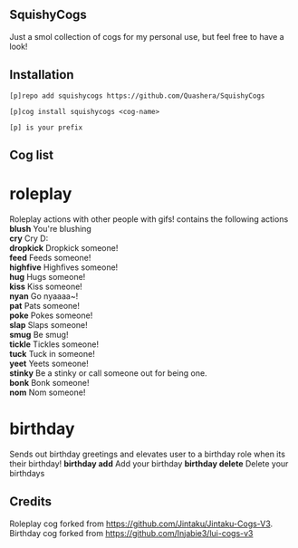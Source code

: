 ## SquishyCogs
Just a smol collection of cogs for my personal use, but feel free to have a look!

## Installation
`[p]repo add squishycogs https://github.com/Quashera/SquishyCogs`

`[p]cog install squishycogs <cog-name>`

`[p] is your prefix`

## Cog list
# roleplay
Roleplay actions with other people with gifs!
contains the following actions
  **blush** You're blushing  
  **cry** Cry D:  
  **dropkick** Dropkick someone!  
  **feed** Feeds someone!  
  **highfive** Highfives someone!  
  **hug** Hugs someone!  
  **kiss** Kiss someone!  
  **nyan** Go nyaaaa~!  
  **pat** Pats someone!   
  **poke** Pokes someone!   
  **slap** Slaps someone!  
  **smug** Be smug!  
  **tickle** Tickles someone!  
  **tuck** Tuck in someone!  
  **yeet** Yeets someone!  
  **stinky** Be a stinky or call someone out for being one.  
  **bonk** Bonk someone!  
  **nom** Nom someone!  

# birthday
Sends out birthday greetings and elevates user to a birthday role when its their birthday!
  **birthday add** Add your birthday
  **birthday delete** Delete your birthdays


## Credits
Roleplay cog forked from https://github.com/Jintaku/Jintaku-Cogs-V3.
Birthday cog forked from https://github.com/Injabie3/lui-cogs-v3
